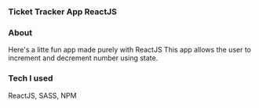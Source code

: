 ### Ticket Tracker App ReactJS


### About
Here's a litte fun app made purely with ReactJS
This app allows the user to increment and decrement number using state.

### Tech I used
ReactJS, SASS, NPM

####


